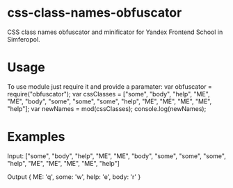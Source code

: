 # css-class-names-obfuscator
CSS class names obfuscator and minificator for Yandex Frontend School in Simferopol.
# Usage
To use module just require it and provide a paramater:
    var obfuscator = require("obfuscator");
    var cssClasses = ["some", "body", "help", "ME", "ME", "body", "some", "some", "some", "help", "ME", "ME", "ME", "ME", "help"];
    var newNames = mod(cssClasses);
    console.log(newNames);
# Examples
Input:
    ["some", "body", "help", "ME", "ME", "body", "some", "some", "some", "help", "ME", "ME", "ME", "ME", "help"]
    
Output
    { ME: 'q', some: 'w', help: 'e', body: 'r' }
